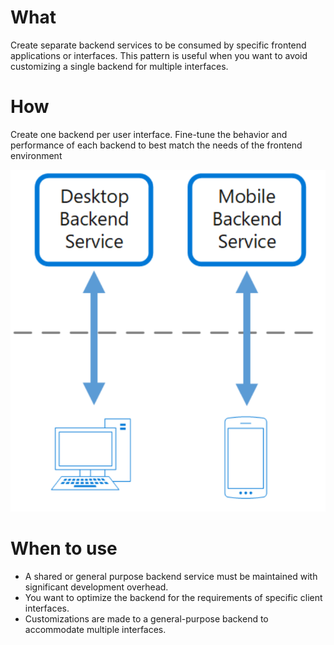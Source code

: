 # What
Create separate backend services to be consumed by specific frontend applications or interfaces. This pattern is useful when you want to avoid customizing a single backend for multiple interfaces.

# How
Create one backend per user interface. Fine-tune the behavior and performance of each backend to best match the needs of the frontend environment

![picture 44](../../images/21b3b6583adee97fd108e97d00f2f3bad5cb85482ab591f95f4961310364b4fc.png)  

# When to use
- A shared or general purpose backend service must be maintained with significant development overhead.
- You want to optimize the backend for the requirements of specific client interfaces.
- Customizations are made to a general-purpose backend to accommodate multiple interfaces.